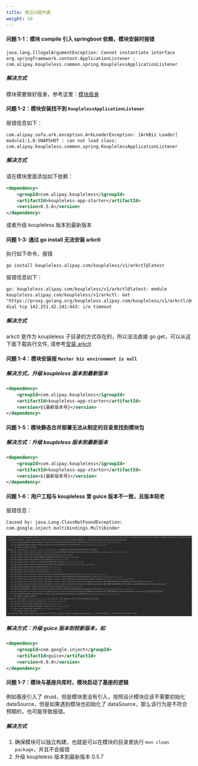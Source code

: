 ```yaml
---
title: 常见问题列表
weight: 10
---
```


#### 问题 1-1：模块 compile 引入 springboot 依赖，模块安装时报错
```text
java.lang.IllegalArgumentException: Cannot instantiate interface org.springframework.context.ApplicationListener : com.alipay.koupleless.common.spring.KouplelessApplicationListener
```
##### 解决方式
模块需要做好瘦身，参考这里：[模块瘦身](/docs/tutorials/module-development/module-slimming.md)

#### 问题 1-2：模块安装找不到 `KouplelessApplicationListener`
报错信息如下：
```text
com.alipay.sofa.ark.exception.ArkLoaderException: [ArkBiz Loader] module1:1.0-SNAPSHOT : can not load class: com.alipay.koupleless.common.spring.KouplelessApplicationListener
```
##### 解决方式
请在模块里面添加如下依赖：
```xml
<dependency>
    <groupId>com.alipay.koupleless</igroupId>
    <artifactId>koupleless-app-starter</artifactId>
    <version>0.5.6</version>
</dependency>
```
或者升级 koupleless 版本到最新版本

#### 问题 1-3: 通过 go install 无法安装 arkctl
执行如下命令，报错
```shell
go install koupleless.alipay.com/koupleless/v1/arkctl@latest
```
报错信息如下：
```text
go: koupleless.alipay.com/koupleless/v1/arkctl@latest: module koupleless.alipay.com/koupleless/v1/arkctl: Get "https://proxy.golang.org/koupleless.alipay.com/koupleless/v1/arkctl/@v/list": dial tcp 142.251.42.241:443: i/o timeout
```
##### 解决方式
arkctl 是作为 koupleless 子目录的方式存在的，所以没法直接 go get，可以从这下面下载执行文件, 请参考[安装 arkctl](https://github.com/koupleless/koupleless/releases/tag/arkctl-release-0.1.0)

#### 问题 1-4：模块安装报 `Master biz environment is null`

##### 解决方式，升级 koupleless 版本到最新版本
```xml
<dependency>
    <groupId>com.alipay.koupleless</igroupId>
    <artifactId>koupleless-app-starter</artifactId>
    <version>${最新版本号}</version>
</dependency>
```

#### 问题 1-5：模块静态合并部署无法从制定的目录里找到模块包
##### 解决方式：升级 koupleless 版本到最新版本
```xml
<dependency>
    <groupId>com.alipay.koupleless</igroupId>
    <artifactId>koupleless-app-starter</artifactId>
    <version>${最新版本号}</version>
</dependency>
```
#### 问题 1-6：用户工程与 koupleless 里 guice 版本不一致，且版本较老
报错信息：
```text
Caused by: java.Lang.ClassNotFoundException: com.google.inject.multibindings.Multibinder
```
![guice_version_incompatibility.png](imgs/guice_version_incompatibility.png)

##### 解决方式：升级 guice 版本到较新版本，如
```xml
<dependency>
    <groupId>com.google.inject</groupId>
    <artifactId>guice</artifactId>
    <version>6.0.0</version>
</dependency>
```

#### 问题 1-7：模块与基座共库时，模块启动了基座的逻辑
例如基座引入了 druid，但是模块里没有引入，按照设计模块应该不需要初始化 dataSource，但是如果遇到模块也初始化了 dataSource，那么该行为是不符合预期的，也可能导致报错。

##### 解决方式
1. 确保模块可以独立构建，也就是可以在模块的目录里执行 `mvn clean package`，并且不会报错
2. 升级 koupleless 版本到最新版本 0.5.7
